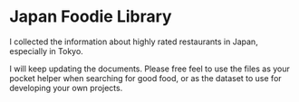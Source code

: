 # Japan Foodie Library
I collected the information about highly rated restaurants in Japan, especially in Tokyo. 

I will keep updating the documents. Please free feel to use the files as your pocket helper when searching for good food, or as the dataset to use for developing your own projects.

